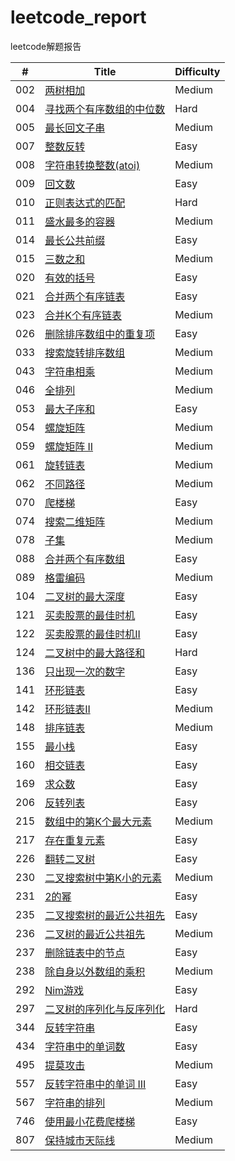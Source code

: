 # leetcode_report

leetcode解题报告

| # |Title|Difficulty|
|---|---|---|
|002|[两树相加](./src/002/README.md)|Medium|
|004|[寻找两个有序数组的中位数](./src/004/README.md)|Hard|
|005|[最长回文子串](./src/005/README.md)|Medium|
|007|[整数反转](./src/007/README.md)|Easy|
|008|[字符串转换整数(atoi)](./src/008/README.md)|Medium|
|009|[回文数](./src/009/README.md)|Easy|
|010|[正则表达式的匹配](./src/010/README.md)|Hard|
|011|[盛水最多的容器](./src/011/README.md)|Medium|
|014|[最长公共前缀](./src/014/README.md)|Easy|
|015|[三数之和](./src/015/README.md)|Medium|
|020|[有效的括号](./src/020/README.md)|Easy|
|021|[合并两个有序链表](./src/021/README.md)|Easy|
|023|[合并K个有序链表](./src/023/README.md)|Medium|
|026|[删除排序数组中的重复项](./src/026/README.md)|Easy|
|033|[搜索旋转排序数组](./src/033/README.md)|Medium|
|043|[字符串相乘](./src/043/README.md)|Medium|
|046|[全排列](./src/046/README.md)|Medium|
|053|[最大子序和](./src/053/README.md)|Easy|
|054|[螺旋矩阵](./src/054/README.md)|Medium|
|059|[螺旋矩阵 II](./src/059/README.md)|Medium|
|061|[旋转链表](./src/061/README.md)|Medium|
|062|[不同路径](./src/062/README.md)|Medium|
|070|[爬楼梯](./src/070/README.md)|Easy|
|074|[搜索二维矩阵](./src/074/README.md)|Medium|
|078|[子集](./src/078/README.md)|Medium|
|088|[合并两个有序数组](./src/088/README.md)|Easy|
|089|[格雷编码](./src/089/README.md)|Medium|
|104|[二叉树的最大深度](./src/104/README.md)|Easy|
|121|[买卖股票的最佳时机](./src/121/README.md)|Easy|
|122|[买卖股票的最佳时机II](./src/122/README.md)|Easy|
|124|[二叉树中的最大路径和](./src/124/README.md)|Hard|
|136|[只出现一次的数字](./src/136/README.md)|Easy|
|141|[环形链表](./src/141/README.md)|Easy|
|142|[环形链表II](./src/142/README.md)|Medium|
|148|[排序链表](./src/148/README.md)|Medium|
|155|[最小栈](./src/155/README.md)|Easy|
|160|[相交链表](./src/160/README.md)|Easy|
|169|[求众数](./src/169/README.md)|Easy|
|206|[反转列表](./src/206/README.md)|Easy|
|215|[数组中的第K个最大元素](./src/215/README.md)|Medium|
|217|[存在重复元素](./src/217/README.md)|Easy|
|226|[翻转二叉树](./src/226/README.md)|Easy|
|230|[二叉搜索树中第K小的元素](./src/230/README.md)|Medium|
|231|[2的幂](./src/231/README.md)|Easy|
|235|[二叉搜索树的最近公共祖先](./src/235/README.md)|Easy|
|236|[二叉树的最近公共祖先](./src/236/README.md)|Medium|
|237|[删除链表中的节点](./src/237/README.md)|Easy|
|238|[除自身以外数组的乘积](./src/238/README.md)|Medium|
|292|[Nim游戏](./src/292/README.md)|Easy|
|297|[二叉树的序列化与反序列化](./src/297/README.md)|Hard|
|344|[反转字符串](./src/344/README.md)|Easy|
|434|[字符串中的单词数](./src/434/README.md)|Easy|
|495|[提莫攻击](./src/495/README.md)|Medium|
|557|[反转字符串中的单词 III](./src/557/README.md)|Easy|
|567|[字符串的排列](./src/567/README.md)|Medium|
|746|[使用最小花费爬楼梯](./src/746/README.md)|Easy|
|807|[保持城市天际线](./src/807/README.md)|Medium|
